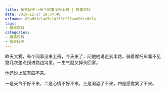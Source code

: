 ```yaml
---
title: 搞笑段子->有个同事没来上班 | 糗事百科
date: 2019-12-17 18:34:48
urlname: 00ad9fe14e5e24139ff23aad90cc6e74
tags: 
- 糗事百科
categories:
- 糗事百科
- 搞笑段子
---
```

昨天大雾，有个同事没来上班，今天来了，问他他说走到半路，骑着摩托车看不见路几次差点拐进路边沟里，一生气就又掉头回家。

他还说上班有四不来。

一是天气不好不来，二是心情不好不来，三是喝酒了不来，四是感觉累了不来。


